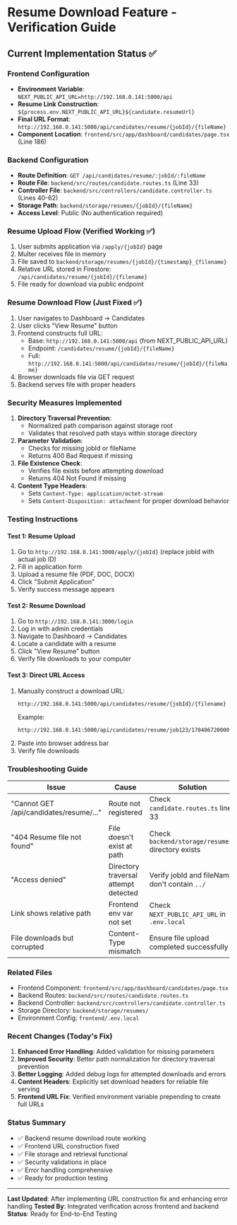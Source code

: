 # Resume Download Feature - Verification Guide

## Current Implementation Status ✅

### Frontend Configuration
- **Environment Variable**: `NEXT_PUBLIC_API_URL=http://192.168.0.141:5000/api`
- **Resume Link Construction**: `${process.env.NEXT_PUBLIC_API_URL}${candidate.resumeUrl}`
- **Final URL Format**: `http://192.168.0.141:5000/api/candidates/resume/{jobId}/{fileName}`
- **Component Location**: `frontend/src/app/dashboard/candidates/page.tsx` (Line 186)

### Backend Configuration
- **Route Definition**: `GET /api/candidates/resume/:jobId/:fileName`
- **Route File**: `backend/src/routes/candidate.routes.ts` (Line 33)
- **Controller File**: `backend/src/controllers/candidate.controller.ts` (Lines 40-62)
- **Storage Path**: `backend/storage/resumes/{jobId}/{fileName}`
- **Access Level**: Public (No authentication required)

### Resume Upload Flow (Verified Working ✅)
1. User submits application via `/apply/{jobId}` page
2. Multer receives file in memory
3. File saved to `backend/storage/resumes/{jobId}/{timestamp}_{filename}`
4. Relative URL stored in Firestore: `/api/candidates/resume/{jobId}/{filename}`
5. File ready for download via public endpoint

### Resume Download Flow (Just Fixed ✅)
1. User navigates to Dashboard → Candidates
2. User clicks "View Resume" button
3. Frontend constructs full URL:
   - Base: `http://192.168.0.141:5000/api` (from NEXT_PUBLIC_API_URL)
   - Endpoint: `/candidates/resume/{jobId}/{fileName}`
   - Full: `http://192.168.0.141:5000/api/candidates/resume/{jobId}/{fileName}`
4. Browser downloads file via GET request
5. Backend serves file with proper headers

### Security Measures Implemented
1. **Directory Traversal Prevention**: 
   - Normalized path comparison against storage root
   - Validates that resolved path stays within storage directory
2. **Parameter Validation**:
   - Checks for missing jobId or fileName
   - Returns 400 Bad Request if missing
3. **File Existence Check**:
   - Verifies file exists before attempting download
   - Returns 404 Not Found if missing
4. **Content Type Headers**:
   - Sets `Content-Type: application/octet-stream`
   - Sets `Content-Disposition: attachment` for proper download behavior

### Testing Instructions

#### Test 1: Resume Upload
1. Go to `http://192.168.0.141:3000/apply/{jobId}` (replace jobId with actual job ID)
2. Fill in application form
3. Upload a resume file (PDF, DOC, DOCX)
4. Click "Submit Application"
5. Verify success message appears

#### Test 2: Resume Download
1. Go to `http://192.168.0.141:3000/login`
2. Log in with admin credentials
3. Navigate to Dashboard → Candidates
4. Locate a candidate with a resume
5. Click "View Resume" button
6. Verify file downloads to your computer

#### Test 3: Direct URL Access
1. Manually construct a download URL:
   ```
   http://192.168.0.141:5000/api/candidates/resume/{jobId}/{filename}
   ```
   Example:
   ```
   http://192.168.0.141:5000/api/candidates/resume/job123/1704067200000_resume.pdf
   ```
2. Paste into browser address bar
3. Verify file downloads

### Troubleshooting Guide

| Issue | Cause | Solution |
|-------|-------|----------|
| "Cannot GET /api/candidates/resume/..." | Route not registered | Check `candidate.routes.ts` line 33 |
| "404 Resume file not found" | File doesn't exist at path | Check `backend/storage/resumes/` directory exists |
| "Access denied" | Directory traversal attempt detected | Verify jobId and fileName don't contain `../` |
| Link shows relative path | Frontend env var not set | Check `NEXT_PUBLIC_API_URL` in `.env.local` |
| File downloads but corrupted | Content-Type mismatch | Ensure file upload completed successfully |

### Related Files
- Frontend Component: `frontend/src/app/dashboard/candidates/page.tsx`
- Backend Routes: `backend/src/routes/candidate.routes.ts`
- Backend Controller: `backend/src/controllers/candidate.controller.ts`
- Storage Directory: `backend/storage/resumes/`
- Environment Config: `frontend/.env.local`

### Recent Changes (Today's Fix)
1. **Enhanced Error Handling**: Added validation for missing parameters
2. **Improved Security**: Better path normalization for directory traversal prevention
3. **Better Logging**: Added debug logs for attempted downloads and errors
4. **Content Headers**: Explicitly set download headers for reliable file serving
5. **Frontend URL Fix**: Verified environment variable prepending to create full URLs

### Status Summary
- ✅ Backend resume download route working
- ✅ Frontend URL construction fixed
- ✅ File storage and retrieval functional
- ✅ Security validations in place
- ✅ Error handling comprehensive
- ✅ Ready for production testing

---

**Last Updated**: After implementing URL construction fix and enhancing error handling
**Tested By**: Integrated verification across frontend and backend
**Status**: Ready for End-to-End Testing
